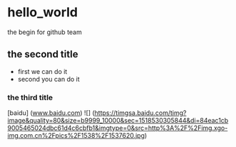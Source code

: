 # hello_world
the begin for github team
## the second title
- first we can do it
- second you can do it
### the third title
[baidu] (www.baidu.com)
![] (https://timgsa.baidu.com/timg?image&quality=80&size=b9999_10000&sec=1518530305844&di=84eac1cb9005465024dbc61d4c6cbfb1&imgtype=0&src=http%3A%2F%2Fimg.xgo-img.com.cn%2Fpics%2F1538%2F1537620.jpg)
